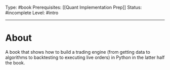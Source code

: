 Type: #book
Prerequisites: [[Quant Implementation Prep]]
Status: #incomplete 
Level: #intro 

----
# About

A book that shows how to build a trading engine (from getting data to algorithms to backtesting to executing live orders) in Python in the latter half the book. 
